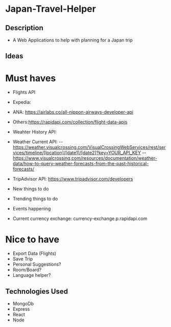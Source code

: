 # Japan-Travel-Helper

## Description 
- A Web Applications to help with planning for a Japan trip

## Ideas
# Must haves
 - Flights API
  - Expedia: 
  - ANA: https://airlabs.co/all-nippon-airways-developer-api
  - Others:https://rapidapi.com/collection/flight-data-apis
 
 - Weahter History API: 
 - Weather Current API: 
  -- https://weather.visualcrossing.com/VisualCrossingWebServices/rest/services/timeline/[location]/[date1]/[date2]?key=YOUR_API_KEY 
  -- https://www.visualcrossing.com/resources/documentation/weather-data/how-to-query-weather-forecasts-from-the-past-historical-forecasts/
 - TripAdvisor API: https://www.tripadvisor.com/developers
  - New things to do
  - Trending things to do
  - Events happening
 - Current currency exchange: currency-exchange.p.rapidapi.com
 
# Nice to have
 - Export Data (Flights)
 - Save Trip 
 - Personal Suggestions?
 - Room/Board?
 - Language helper?


##  Technologies Used
- MongoDb
- Express
- React
- Node